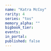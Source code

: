 ```yaml
---
name: "Katra McCoy"
rarity: 4
series: "tos"
memory_alpha: ""
bigbook_tier:
events:
in_portal:
published: false
---
```

